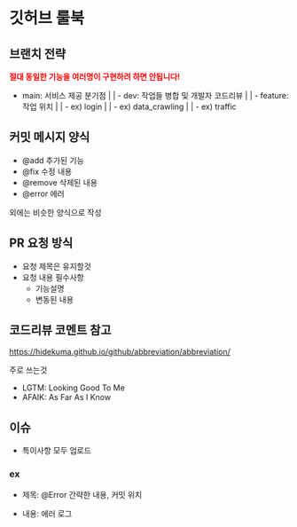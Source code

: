 # 깃허브 룰북

## 브랜치 전략

<b style="color: red"> 절대 동일한 기능을 여러명이 구현하려 하면 안됩니다! </b>

- main: 서비스 제공 분기점
  |
  | - dev: 작업들 병합 및 개발자 코드리뷰
  |
  | - feature: 작업 위치
  |
  | - ex) login
  |
  | - ex) data_crawling
  |
  | - ex) traffic

## 커밋 메시지 양식

- @add 추가된 기능
- @fix 수정 내용
- @remove 삭제된 내용
- @error 에러

외에는 비슷한 양식으로 작성

## PR 요청 방식

- 요청 제목은 유지할것
- 요청 내용 필수사항
  - 기능설명
  - 변동된 내용

## 코드리뷰 코멘트 참고

https://hidekuma.github.io/github/abbreviation/abbreviation/

주로 쓰는것

- LGTM: Looking Good To Me
- AFAIK: As Far As I Know

## 이슈

- 특이사항 모두 업로드

### ex

- 제목: @Error 간략한 내용, 커밋 위치

- 내용: 에러 로그
